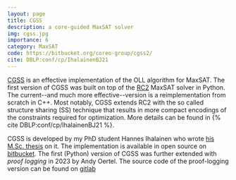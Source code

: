 ```yaml
---
layout: page
title: CGSS
description: a core-guided MaxSAT solver
img: cgss.jpg
importance: 6
category: MaxSAT
code: https://bitbucket.org/coreo-group/cgss2/
cite: DBLP:conf/cp/IhalainenBJ21
---
```


[CGSS](https://bitbucket.org/coreo-group/cgss2/) is an effective implementation of the OLL algorithm for MaxSAT. The first version of CGSS was built on top of the [RC2](https://pysathq.github.io/docs/html/api/examples/rc2.html) MaxSAT solver in Python. The current--and much more effective--version is a reimplementation from scratch in C++. Most notably, CGSS extends RC2 with the so called structure sharing (SS) technique that results in more compact encodings of the constraints required for
optimization. More details can be found in {% cite DBLP:conf/cp/IhalainenBJ21 %}.

CGSS is developed by my PhD student Hannes Ihalainen who wrote [his M.Sc. thesis](https://helda.helsinki.fi/items/f77e9a26-87b6-43ae-8e86-3de2af8417be) on it. The implementation is available in open source on [bitbucket](https://bitbucket.org/coreo-group/cgss2/). The first (Python) version of CGSS was further extended with _proof logging_ in 2023 by Andy Oertel. The source code of the proof-logging version can be found on [gitlab](https://gitlab.com/MIAOresearch/software/certified-cgss)
